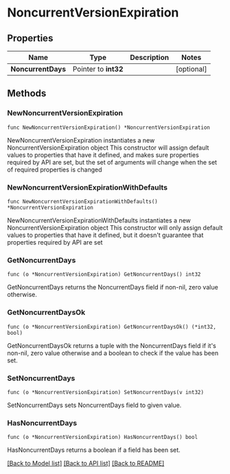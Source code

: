 # NoncurrentVersionExpiration

## Properties

Name | Type | Description | Notes
------------ | ------------- | ------------- | -------------
**NoncurrentDays** | Pointer to **int32** |  | [optional] 

## Methods

### NewNoncurrentVersionExpiration

`func NewNoncurrentVersionExpiration() *NoncurrentVersionExpiration`

NewNoncurrentVersionExpiration instantiates a new NoncurrentVersionExpiration object
This constructor will assign default values to properties that have it defined,
and makes sure properties required by API are set, but the set of arguments
will change when the set of required properties is changed

### NewNoncurrentVersionExpirationWithDefaults

`func NewNoncurrentVersionExpirationWithDefaults() *NoncurrentVersionExpiration`

NewNoncurrentVersionExpirationWithDefaults instantiates a new NoncurrentVersionExpiration object
This constructor will only assign default values to properties that have it defined,
but it doesn't guarantee that properties required by API are set

### GetNoncurrentDays

`func (o *NoncurrentVersionExpiration) GetNoncurrentDays() int32`

GetNoncurrentDays returns the NoncurrentDays field if non-nil, zero value otherwise.

### GetNoncurrentDaysOk

`func (o *NoncurrentVersionExpiration) GetNoncurrentDaysOk() (*int32, bool)`

GetNoncurrentDaysOk returns a tuple with the NoncurrentDays field if it's non-nil, zero value otherwise
and a boolean to check if the value has been set.

### SetNoncurrentDays

`func (o *NoncurrentVersionExpiration) SetNoncurrentDays(v int32)`

SetNoncurrentDays sets NoncurrentDays field to given value.

### HasNoncurrentDays

`func (o *NoncurrentVersionExpiration) HasNoncurrentDays() bool`

HasNoncurrentDays returns a boolean if a field has been set.


[[Back to Model list]](../README.md#documentation-for-models) [[Back to API list]](../README.md#documentation-for-api-endpoints) [[Back to README]](../README.md)


